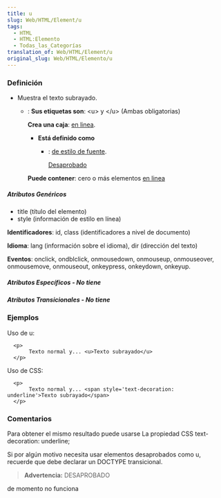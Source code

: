 ```yaml
---
title: u
slug: Web/HTML/Element/u
tags:
  - HTML
  - HTML:Elemento
  - Todas_las_Categorías
translation_of: Web/HTML/Element/u
original_slug: Web/HTML/Elemento/u
---
```


### Definición

- Muestra el texto subrayado.
  - : **Sus etiquetas son**: \<u> y \</u> (Ambas obligatorias)
  
    **Crea una caja**: [en linea](es/HTML/Elemento/Tipos_de_elementos#en_linea).

    - **Está definido como**

      - : [de estilo de fuente](es/HTML/Elemento/Tipos_de_elementos#de_estilo_de_fuente).

         [Desaprobado](es/HTML/Elemento/Tipos_de_elementos#Desaprobado)

    **Puede contener**: cero o más elementos [en linea](es/HTML/Elemento/Tipos_de_elementos#en_linea)

##### Atributos Genéricos

- title (título del elemento)
- style (información de estilo en línea)

**Identificadores**: id, class (identificadores a nivel de documento)

**Idioma**: lang (información sobre el idioma), dir (dirección del texto)

**Eventos**: onclick, ondblclick, onmousedown, onmouseup, onmouseover, onmousemove, onmouseout, onkeypress, onkeydown, onkeyup.

##### Atributos Específicos - No tiene

##### Atributos Transicionales - No tiene

### Ejemplos

Uso de u:

```
  <p>
       Texto normal y... <u>Texto subrayado</u>
  </p>
```

Uso de CSS:

```
  <p>
       Texto normal y... <span style='text-decoration: underline'>Texto subrayado</span>
  </p>
```

### Comentarios

Para obtener el mismo resultado puede usarse La propiedad CSS text-decoration: underline;

Si por algún motivo necesita usar elementos desaprobados como u, recuerde que debe declarar un DOCTYPE transicional.

> **Advertencia:** DESAPROBADO

de momento no funciona
